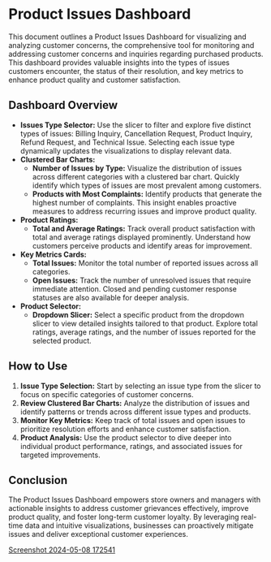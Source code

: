 # Product Issues Dashboard

This document outlines a Product Issues Dashboard for visualizing and analyzing customer concerns, the comprehensive tool for monitoring and addressing customer concerns and inquiries regarding purchased products. This dashboard provides valuable insights into the types of issues customers encounter, the status of their resolution, and key metrics to enhance product quality and customer satisfaction.

## Dashboard Overview

- **Issues Type Selector:** Use the slicer to filter and explore five distinct types of issues: Billing Inquiry, Cancellation Request, Product Inquiry, Refund Request, and Technical Issue. Selecting each issue type dynamically updates the visualizations to display relevant data.
- **Clustered Bar Charts:**
    - **Number of Issues by Type:** Visualize the distribution of issues across different categories with a clustered bar chart. Quickly identify which types of issues are most prevalent among customers.
    - **Products with Most Complaints:** Identify products that generate the highest number of complaints. This insight enables proactive measures to address recurring issues and improve product quality.
- **Product Ratings:**
    - **Total and Average Ratings:** Track overall product satisfaction with total and average ratings displayed prominently. Understand how customers perceive products and identify areas for improvement.
- **Key Metrics Cards:**
    - **Total Issues:** Monitor the total number of reported issues across all categories.
    - **Open Issues:** Track the number of unresolved issues that require immediate attention. Closed and pending customer response statuses are also available for deeper analysis.
- **Product Selector:**
    - **Dropdown Slicer:** Select a specific product from the dropdown slicer to view detailed insights tailored to that product. Explore total ratings, average ratings, and the number of issues reported for the selected product.

## How to Use

1. **Issue Type Selection:** Start by selecting an issue type from the slicer to focus on specific categories of customer concerns.
2. **Review Clustered Bar Charts:** Analyze the distribution of issues and identify patterns or trends across different issue types and products.
3. **Monitor Key Metrics:** Keep track of total issues and open issues to prioritize resolution efforts and enhance customer satisfaction.
4. **Product Analysis:** Use the product selector to dive deeper into individual product performance, ratings, and associated issues for targeted improvements.

## Conclusion

The Product Issues Dashboard empowers store owners and managers with actionable insights to address customer grievances effectively, improve product quality, and foster long-term customer loyalty. By leveraging real-time data and intuitive visualizations, businesses can proactively mitigate issues and deliver exceptional customer experiences.

[Screenshot 2024-05-08 172541](https://github.com/MonaJB/F2Informatica/blob/Assets/Screenshot%202024-05-08%20172541.png)

